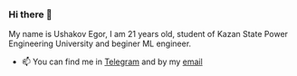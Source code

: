 ### Hi there 👋
My name is Ushakov Egor, I am 21 years old, student of Kazan State Power Engineering University and beginer ML engineer.


- 📫 You can find me in [Telegram](https://t.me/usako02) and by my [email](usakovegor2002@gmail.com)
